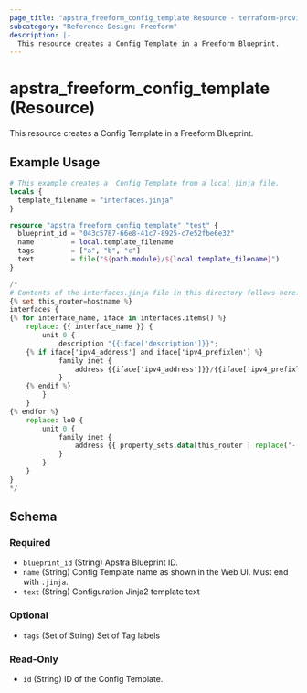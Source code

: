 ```yaml
---
page_title: "apstra_freeform_config_template Resource - terraform-provider-apstra"
subcategory: "Reference Design: Freeform"
description: |-
  This resource creates a Config Template in a Freeform Blueprint.
---
```


# apstra_freeform_config_template (Resource)

This resource creates a Config Template in a Freeform Blueprint.


## Example Usage

```terraform
# This example creates a  Config Template from a local jinja file.
locals {
  template_filename = "interfaces.jinja"
}

resource "apstra_freeform_config_template" "test" {
  blueprint_id = "043c5787-66e8-41c7-8925-c7e52fbe6e32"
  name         = local.template_filename
  tags         = ["a", "b", "c"]
  text         = file("${path.module}/${local.template_filename}")
}

/*
# Contents of the interfaces.jinja file in this directory follows here:
{% set this_router=hostname %}
interfaces {
{% for interface_name, iface in interfaces.items() %}
    replace: {{ interface_name }} {
        unit 0 {
            description "{{iface['description']}}";
    {% if iface['ipv4_address'] and iface['ipv4_prefixlen'] %}
            family inet {
                address {{iface['ipv4_address']}}/{{iface['ipv4_prefixlen']}};
            }
    {% endif %}
        }
    }
{% endfor %}
    replace: lo0 {
        unit 0 {
            family inet {
                address {{ property_sets.data[this_router | replace('-', '_')]['loopback'] }}/32;
            }
        }
    }
}
*/
```

<!-- schema generated by tfplugindocs -->
## Schema

### Required

- `blueprint_id` (String) Apstra Blueprint ID.
- `name` (String) Config Template name as shown in the Web UI. Must end with `.jinja`.
- `text` (String) Configuration Jinja2 template text

### Optional

- `tags` (Set of String) Set of Tag labels

### Read-Only

- `id` (String) ID of the Config Template.



